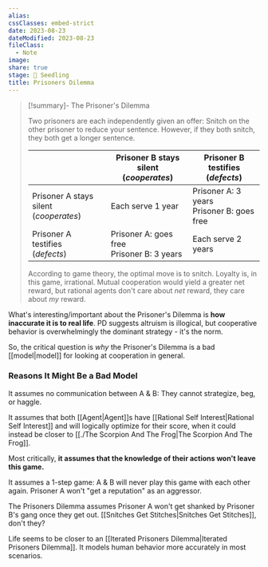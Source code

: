 ```yaml
---
alias: 
cssClasses: embed-strict
date: 2023-08-23
dateModified: 2023-08-23
fileClass:
  - Note
image: 
share: true
stage: 🌱 Seedling
title: Prisoners Dilemma
---
```


> [!summary]- The Prisoner's Dilemma
> 
> Two prisoners are each independently given an offer: Snitch on the other prisoner to reduce your sentence. However, if they both snitch, they both get a longer sentence.
>
> | |Prisoner B stays silent  <br>(_cooperates_)|Prisoner B testifies  <br>(_defects_)|
> |---|---|---|
> |Prisoner A stays silent  <br>(_cooperates_)|Each serve 1 year|Prisoner A: 3 years  <br>Prisoner B: goes free|
> |Prisoner A testifies  <br>(_defects_)|Prisoner A: goes free  <br>Prisoner B: 3 years|Each serve 2 years|
>
> According to game theory, the optimal move is to snitch. Loyalty is, in this game, irrational. 
> Mutual cooperation would yield a greater net reward, but rational agents don't care about _net_ reward, they care about _my_ reward.

What's interesting/important about the Prisoner's Dilemma is **how inaccurate it is to real life**. PD suggests altruism is illogical, but cooperative behavior is overwhelmingly the dominant strategy - it's the norm. 

So, the critical question is _why_ the Prisoner's Dilemma is a bad [[model|model]] for looking at cooperation in general. 

### Reasons It Might Be a Bad Model

It assumes no communication between A & B: They cannot strategize, beg, or haggle.

It assumes that both [[Agent|Agent]]s have [[Rational Self Interest|Rational Self Interest]] and will logically optimize for their score, when it could instead be closer to [[./The Scorpion And The Frog|The Scorpion And The Frog]].

Most critically, **it assumes that the knowledge of their actions won't leave this game.** 

It assumes a 1-step game: A & B will never play this game with each other again.
Prisoner A won't "get a reputation" as an aggressor. 

The Prisoners Dilemma assumes Prisoner A won't get shanked by Prisoner B's gang once they get out. [[Snitches Get Stitches|Snitches Get Stitches]], don't they?

Life seems to be closer to an [[Iterated Prisoners Dilemma|Iterated Prisoners Dilemma]]. It models human behavior more accurately in most scenarios.
